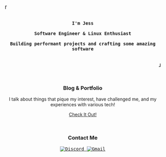 <!-- Profile -->
<p align='left'>
  <strong>
    <samp>「</samp>
  </strong>
</p>

<p align='center'>
  <samp>
    <br />
    <b>
      I'm Jess
      <br />
      <br />
      Software Engineer & Linux Enthusiast
      <br /><br />
      Building performant projects and crafting some amazing software
      <br />
    </b>
    <br />
  </samp>
</p>

<p align='right'>
  <strong>
    <samp>
      」
    </samp>
  </strong>
</p>
<br />

<!-- Blog/Portfolio -->
<p align='center'>
  <h3 align='center'>Blog & Portfolio</h3>
  <p align='center'>I talk about things that pique my interest, have challenged me, and my experiences with various tech!</p>
  
  <div align='center'>
    <a href='https://toxocious.is-a.dev/'>Check It Out!</a>
  </div>
</p>
<br />

<!-- Contact Me -->
<p align='center'>
  <h3 align='center'>Contact Me</h3>

  <p align='center'>
    <samp>
      <a
        href="https://discord.com/users/110174307589570560" target="_blank"
      >
        <img
          alt="Discord"
          src="https://img.shields.io/badge/Discord-%237289DA.svg?style=for-the-badge&logo=discord&logoColor=white"
        />
      </a>
      <a
        href="mailto:toxocious@gmail.com"
        target="_blank"
      >
        <img
          alt="Gmail"
          src="https://img.shields.io/badge/Gmail-D14836?style=for-the-badge&logo=gmail&logoColor=white"
        />
      </a>
    </samp>
  </p>
</p>
<br />
